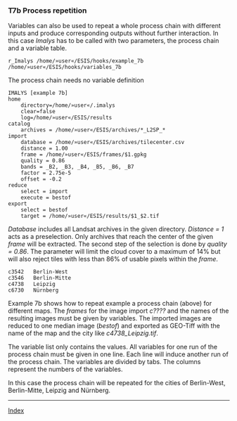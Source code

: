 ### T7b	Process repetition

Variables can also be used to repeat a whole process chain with different inputs and produce corresponding outputs without further interaction. In this case *Imalys* has to be called with two parameters, the process chain and a variable table.

```
r_Imalys /home/»user«/ESIS/hooks/example_7b /home/»user«/ESIS/hooks/variables_7b
```

The process chain needs no variable definition

```
IMALYS [example 7b]
home
	directory=/home/»user«/.imalys
	clear=false
	log=/home/»user«/ESIS/results
catalog
	archives = /home/»user«/ESIS/archives/*_L2SP_*
import
	database = /home/»user«/ESIS/archives/tilecenter.csv
	distance = 1.00
	frame = /home/»user«/ESIS/frames/$1.gpkg
	quality = 0.86
	bands = _B2, _B3, _B4, _B5, _B6, _B7
	factor = 2.75e-5
	offset = -0.2
reduce
	select = import
	execute = bestof
export
	select = bestof
	target = /home/»user«/ESIS/results/$1_$2.tif
```

*Database* includes all Landsat archives in the given directory. *Distance = 1* acts as a preselection. Only archives that reach the center of the given *frame* will be extracted. The second step of the selection is done by *quality = 0.86*. The parameter will limit the cloud cover to a maximum of 14% but will also reject tiles with less than 86% of usable pixels within the *frame*.

```
c3542	Berlin-West
c3546	Berlin-Mitte
c4738	Leipzig
c6730	Nürnberg
```

Example 7b shows how to repeat example a process chain (above) for different maps. The *frames* for the image import *c????* and the names of the resulting images must be given by variables. The imported images are reduced to one median image (*bestof*) and exported as GEO-Tiff with the name of the map and the city like *c4738_Leipzig.tif*.

The variable list only contains the values. All variables for one run of the process chain must be given in one line. Each line will induce another run of the process chain. The variables are divided by tabs. The columns represent the numbers of the variables.

In this case the process chain will be repeated for the cities of Berlin-West, Berlin-Mitte, Leipzig and Nürnberg.

-----

[Index](Index.md)

